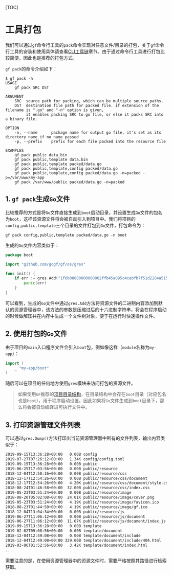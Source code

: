 [TOC]

# 工具打包


我们可以通过`gf`命令行工具的`pack`命令实现对任意文件/目录的打包，关于`gf`命令行工具的安装和使用具体请查看[CLI工具链](toolchain/cli.md)章节。由于通过命令行工具进行打包比较简便，因此也是推荐的打包方式。

`gf pack`的命令介绍如下：
```
$ gf pack -h
USAGE 
    gf pack SRC DST

ARGUMENT
    SRC  source path for packing, which can be multiple source paths.
    DST  destination file path for packed file. if extension of the filename is ".go" and "-n" option is given, 
         it enables packing SRC to go file, or else it packs SRC into a binary file.

OPTION
    -n, --name      package name for output go file, it's set as its directory name if no name passed
    -p, --prefix    prefix for each file packed into the resource file

EXAMPLES
    gf pack public data.bin
    gf pack public,template data.bin
    gf pack public,template packed/data.go
    gf pack public,template,config packed/data.go
    gf pack public,template,config packed/data.go -n=packed -p=/var/www/my-app
    gf pack /var/www/public packed/data.go -n=packed
```


## 1. `gf pack`生成`Go`文件

比较推荐的方式是将`Go`文件直接生成到`boot`启动目录，并设置生成`Go`文件的包名为`boot`，这样该资源文件将会被自动引入到项目中。我们将项目的`config,public,template`三个目录的文件打包到`Go`文件，打包命令为：
```
gf pack config,public,template packed/data.go -n boot
```


生成的`Go`文件内容类似于：
```go
package boot

import "github.com/gogf/gf/os/gres"

func init() {
	if err := gres.Add("1f8b08000000000002ffb45a095c4cebfb7f51d2284a515"); err != nil {
		panic(err)
	}
}
```

可以看到，生成的`Go`文件中通过`gres.Add`方法将资源文件的二进制内容添加到默认的资源管理器中，该方法的参数是压缩过后的十六进制字符串，将会在程序启动的时候做解压并在内存中生成一个文件树对象，便于在运行时快速操作文件。

## 2. 使用打包的`Go`文件

由于项目的`main`入口程序文件会引入`boot`包，例如像这样（`module`名称为`my-app`）：
```go
import (
	_ "my-app/boot"
)
```
随后可以在项目的任何地方使用`gres`模块来访问打包的资源文件。

> 如果使用`GF`推荐的[项目目录结构](start/index.md)，在目录结构中会存在`boot`目录（对应包名也是`boot`），用于程序启动设置。因此如果将`Go`文件生成到`boot`目录下，那么将会被自动编译进可执行文件中。

## 3. 打印资源管理文件列表

可以通过`gres.Dump()`方法打印出当前资源管理器中所有的文件列表，输出内容类似于：
```html
2019-09-15T13:36:28+00:00   0.00B config
2019-07-27T07:26:12+00:00   1.34K config/config.toml
2019-09-15T13:36:28+00:00   0.00B public
2019-06-25T17:03:56+00:00   0.00B public/resource
2018-12-04T12:50:16+00:00   0.00B public/resource/css
2018-12-17T12:54:26+00:00   0.00B public/resource/css/document
2018-12-17T12:54:26+00:00   4.20K public/resource/css/document/style.css
2018-08-24T01:46:58+00:00  32.00B public/resource/css/index.css
2019-05-23T03:51:24+00:00   0.00B public/resource/image
2018-08-20T05:02:08+00:00  24.01K public/resource/image/cover.png
2019-05-23T03:51:24+00:00   4.19K public/resource/image/favicon.ico
2018-08-23T01:44:50+00:00   4.19K public/resource/image/gf.ico
2018-12-04T13:04:34+00:00   0.00B public/resource/js
2019-06-27T11:06:12+00:00   0.00B public/resource/js/document
2019-06-27T11:06:12+00:00  11.67K public/resource/js/document/index.js
2019-09-15T13:36:28+00:00   0.00B template
2019-02-02T09:08:56+00:00   0.00B template/document
2018-12-04T12:49:08+00:00   0.00B template/document/include
2018-12-04T12:49:08+00:00 329.00B template/document/include/404.html
2019-03-06T01:52:56+00:00   3.42K template/document/index.html
...
```
需要注意的是，在使用资源管理器中的资源文件时，需要严格按照其路径进行检索获取。
